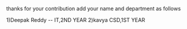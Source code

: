 thanks for your contribution
add your name and department as follows

1)Deepak Reddy -- IT,2ND YEAR
2)kavya CSD,1ST YEAR

